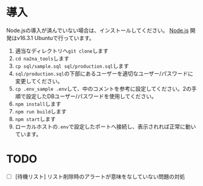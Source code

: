 # 導入
Node.jsの導入が済んでいない場合は、インストールしてください。 [Node.js](https://nodejs.org/ja/)
開発はv16.3.1 Ubuntuで行っています。 
1. 適当なディレクトリへ`git clone`します
1. `cd na2na_tools`します
1. `cp sql/sample.sql sql/production.sql`します
1. `sql/production.sql`の下部にあるユーザーを適切なユーザー/パスワードに変更してください。
1. `cp .env_sample .env`して、中のコメントを参考に設定してください。2の手順で設定したDBユーザー/パスワードを使用してください。
1. `npm install`します
1. `npm run build`します
1. `npm start`します
1. ローカルホストの`.env`で設定したポートへ接続し、表示されれば正常に動いています。

# TODO
- [ ] [待機リスト] リスト削除時のアラートが意味をなしていない問題の対処